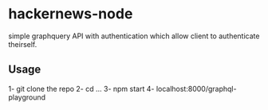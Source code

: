 # hackernews-node
simple graphquery API with authentication which allow client to authenticate theirself. 


## Usage

1- git clone the repo
2- cd ...
3- npm start
4- localhost:8000/graphql-playground
